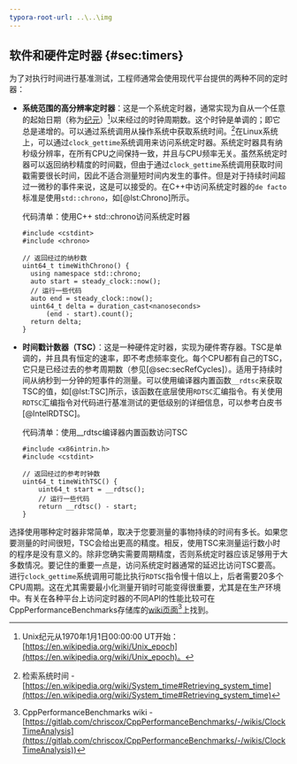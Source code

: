 ```yaml
---
typora-root-url: ..\..\img
---
```


## 软件和硬件定时器 {#sec:timers}

为了对执行时间进行基准测试，工程师通常会使用现代平台提供的两种不同的定时器：

- **系统范围的高分辨率定时器**：这是一个系统定时器，通常实现为自从一个任意的起始日期（称为[纪元](https://en.wikipedia.org/wiki/Epoch_(computing))）[^1]以来经过的时钟周期数。这个时钟是单调的；即它总是递增的。可以通过系统调用从操作系统中获取系统时间。[^2]在Linux系统上，可以通过`clock_gettime`系统调用来访问系统定时器。系统定时器具有纳秒级分辨率，在所有CPU之间保持一致，并且与CPU频率无关。虽然系统定时器可以返回纳秒精度的时间戳，但由于通过`clock_gettime`系统调用获取时间戳需要很长时间，因此不适合测量短时间内发生的事件。但是对于持续时间超过一微秒的事件来说，这是可以接受的。在C++中访问系统定时器的`de facto`标准是使用`std::chrono`，如[@lst:Chrono]所示。

  代码清单：使用C++ std::chrono访问系统定时器

  ~~~~ {#lst:Chrono .cpp}
  #include <cstdint>
  #include <chrono>
  
  // 返回经过的纳秒数
  uint64_t timeWithChrono() {
    using namespace std::chrono;
    auto start = steady_clock::now();
    // 运行一些代码
    auto end = steady_clock::now();
    uint64_t delta = duration_cast<nanoseconds>
        (end - start).count();
    return delta;
  }
  ~~~~~~~~~~~~~~~~~~~~~~~~~~~~~~~~~~~~~~~~~~~~~~~~~

- **时间戳计数器（TSC）**：这是一种硬件定时器，实现为硬件寄存器。TSC是单调的，并且具有恒定的速率，即不考虑频率变化。每个CPU都有自己的TSC，它只是已经过去的参考周期数（参见[@sec:secRefCycles]）。适用于持续时间从纳秒到一分钟的短事件的测量。可以使用编译器内置函数`__rdtsc`来获取TSC的值，如[@lst:TSC]所示，该函数在底层使用`RDTSC`汇编指令。有关使用`RDTSC`汇编指令对代码进行基准测试的更低级别的详细信息，可以参考白皮书[@IntelRDTSC]。

  代码清单：使用__rdtsc编译器内置函数访问TSC

  ~~~~ {#lst:TSC .cpp}
  #include <x86intrin.h>
  #include <cstdint>
  
  // 返回经过的参考时钟数
  uint64_t timeWithTSC() {
      uint64_t start = __rdtsc();
      // 运行一些代码
      return __rdtsc() - start;
  }
  ~~~~~~~~~~~~~~~~~~~~~~~~~~~~~~~~~~~~~~~~~~~~~~~~~

选择使用哪种定时器非常简单，取决于您要测量的事物持续的时间有多长。如果您要测量的时间很短，TSC会给出更高的精度。相反，使用TSC来测量运行数小时的程序是没有意义的。除非您确实需要周期精度，否则系统定时器应该足够用于大多数情况。要记住的重要一点是，访问系统定时器通常的延迟比访问TSC要高。进行`clock_gettime`系统调用可能比执行`RDTSC`指令慢十倍以上，后者需要20多个CPU周期。这在尤其需要最小化测量开销时可能变得很重要，尤其是在生产环境中。有关在各种平台上访问定时器的不同API的性能比较可在CppPerformanceBenchmarks存储库的[wiki页面](https://gitlab.com/chriscox/CppPerformanceBenchmarks/-/wikis/ClockTimeAnalysis)[^3]上找到。

[^1]: Unix纪元从1970年1月1日00:00:00 UT开始：[https://en.wikipedia.org/wiki/Unix_epoch](https://en.wikipedia.org/wiki/Unix_epoch)。
[^2]: 检索系统时间 - [https://en.wikipedia.org/wiki/System_time#Retrieving_system_time](https://en.wikipedia.org/wiki/System_time#Retrieving_system_time)
[^3]: CppPerformanceBenchmarks wiki - [https://gitlab.com/chriscox/CppPerformanceBenchmarks/-/wikis/ClockTimeAnalysis](https://gitlab.com/chriscox/CppPerformanceBenchmarks/-/wikis/ClockTimeAnalysis))
